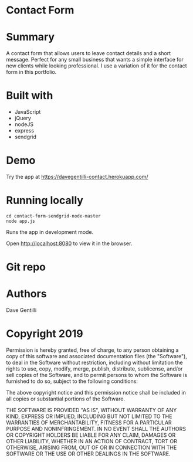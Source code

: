 # Contact Form

# Summary

A contact form that allows users to leave contact details and a short message. Perfect for any small business that wants a simple interface for new clients while looking professional. I use a variation of it for the contact form in this portfolio.

# Built with

- JavaScript
- jQuery
- nodeJS
- express
- sendgrid

# Demo

Try the app at https://davegentilli-contact.herokuapp.com/

# Running locally

```
cd contact-form-sendgrid-node-master
node app.js
```

Runs the app in development mode.

Open [http://localhost:8080](http://localhost:8080) to view it in the browser.

# Git repo

# Authors

Dave Gentilli

# Copyright 2019

Permission is hereby granted, free of charge, to any person obtaining a copy of this software and associated documentation files (the "Software"), to deal in the Software without restriction, including without limitation the rights to use, copy, modify, merge, publish, distribute, sublicense, and/or sell copies of the Software, and to permit persons to whom the Software is furnished to do so, subject to the following conditions:

The above copyright notice and this permission notice shall be included in all copies or substantial portions of the Software.

THE SOFTWARE IS PROVIDED "AS IS", WITHOUT WARRANTY OF ANY KIND, EXPRESS OR IMPLIED, INCLUDING BUT NOT LIMITED TO THE WARRANTIES OF MERCHANTABILITY, FITNESS FOR A PARTICULAR PURPOSE AND NONINFRINGEMENT. IN NO EVENT SHALL THE AUTHORS OR COPYRIGHT HOLDERS BE LIABLE FOR ANY CLAIM, DAMAGES OR OTHER LIABILITY, WHETHER IN AN ACTION OF CONTRACT, TORT OR OTHERWISE, ARISING FROM, OUT OF OR IN CONNECTION WITH THE SOFTWARE OR THE USE OR OTHER DEALINGS IN THE SOFTWARE.
